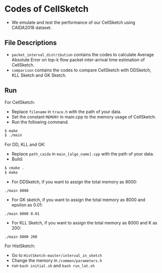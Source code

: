 # Codes of CellSketch


- We emulate and test the performance of our CellSketch using CAIDA2018 dataset.


## File Descriptions

- ``packet_interval_distribution`` contains the codes to calculate Average Absolute Error on top-k flow packet inter-arrival time estimation of CellSketch.
- `comparison` contains the codes to compare CellSketch with DDSketch, KLL Sketch and GK Sketch.

## Run

For CellSketch:

- Replace `filename` in `trace.h` with the path of your data. 
- Set the constant `MEMORY` in main.cpp to the memory usage of CellSketch.
- Run the following command.

```bash
$ make
$ ./main
```

For DD, KLL and GK:

- Replace `path_caida` in `main_[algo_name].cpp` with the path of your data. 
- Build:

```bash
$ cmake .
$ make
```

- For DDSketch, if you want to assign the total memory as 8000:

```
./main 8000
```

- For GK sketch, if you want to assign the total memory as 8000 and epsilon as 0.01:

```
./main 8000 0.01
```

- For KLL Sketch, if you want to assign the total memory as 8000 and K as 200:

```
./main 8000 200
```

For HistSketch:
- Go to ``HistSketch-master/interval_in_sketch``
- Change the memory in ``/common/parameters.h``
- run `bash initial.sh` and `bash run_lat.sh`